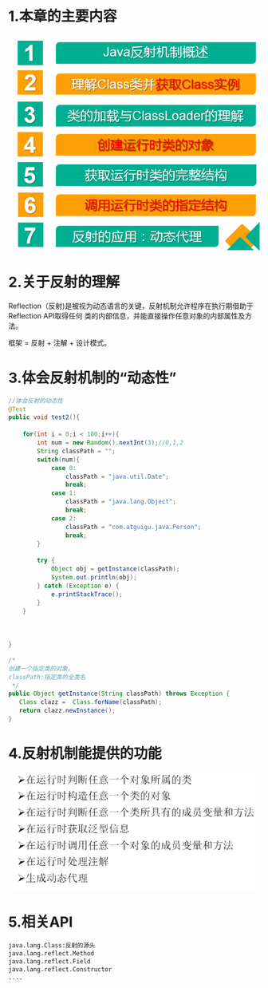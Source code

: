 # 1.本章的主要内容

![img1](../Chapter_13/img/ch13-1-1.bmp)

# 2.关于反射的理解

Reflection（反射)是被视为动态语言的关键，反射机制允许程序在执行期借助于Reflection API取得任何
类的内部信息，并能直接操作任意对象的内部属性及方法。

框架 = 反射 + 注解 + 设计模式。

# 3.体会反射机制的“动态性”
```java
//体会反射的动态性
@Test
public void test2(){

    for(int i = 0;i < 100;i++){
        int num = new Random().nextInt(3);//0,1,2
        String classPath = "";
        switch(num){
            case 0:
                classPath = "java.util.Date";
                break;
            case 1:
                classPath = "java.lang.Object";
                break;
            case 2:
                classPath = "com.atguigu.java.Person";
                break;
        }

        try {
            Object obj = getInstance(classPath);
            System.out.println(obj);
        } catch (Exception e) {
            e.printStackTrace();
        }
    }



}
```
```java
/*
创建一个指定类的对象。
classPath:指定类的全类名
 */
public Object getInstance(String classPath) throws Exception {
   Class clazz =  Class.forName(classPath);
   return clazz.newInstance();
}

```
# 4.反射机制能提供的功能

![img2](../Chapter_13/img/ch13-1-2.bmp)

# 5.相关API

    java.lang.Class:反射的源头
    java.lang.reflect.Method
    java.lang.reflect.Field
    java.lang.reflect.Constructor
    ....




